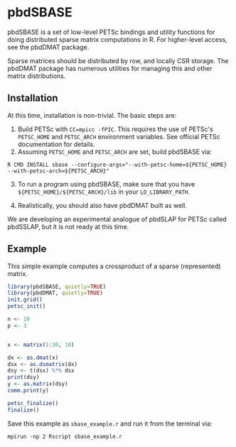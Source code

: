 # pbdSBASE

pbdSBASE is a set of low-level PETSc bindings and utility functions for 
doing distributed sparse matrix computations in R.  For higher-level
access, see the pbdDMAT package.

Sparse matrices should be distributed by row, and locally CSR
storage.  The pbdDMAT package has numerous utilities for managing 
this and other matrix distributions.



## Installation

At this time, installation is non-trivial.  The basic steps are:

1. Build PETSc with `CC=mpicc -fPIC`.  This requires the use of PETSc's
`PETSC_HOME` and `PETSC_ARCH` environment variables.  See official
PETSc documentation for details.
2. Assuming `PETSC_HOME` and `PETSC_ARCH` are set, build pbdSBASE via:
```
R CMD INSTALL sbase --configure-args="--with-petsc-home=${PETSC_HOME} --with-petsc-arch=${PETSC_ARCH}"
```
3. To run a program using pbdSBASE, make sure that you have 
`${PETSC_HOME}/${PETSC_ARCH}/lib` in your `LD_LIBRARY_PATH`.

4. Realistically, you should also have pbdDMAT built as well.

We are developing an experimental analogue of pbdSLAP for PETSc called
pbdSSLAP, but it is not ready at this time.



## Example

This simple example computes a crossproduct of a sparse (represented)
matrix.  


```r
library(pbdSBASE, quietly=TRUE)
library(pbdDMAT, quietly=TRUE)
init.grid()
petsc_init()

n <- 10
p <- 3


x <- matrix(1:30, 10)

dx <- as.dmat(x)
dsx <- as.dsmatrix(dx)
dsy <- t(dsx) %*% dsx
print(dsy)
y <- as.matrix(dsy)
comm.print(y)

petsc_finalize()
finalize()
```

Save this example as `sbase_example.r` and run it from the terminal
via:

```
mpirun -np 2 Rscript sbase_example.r
```


